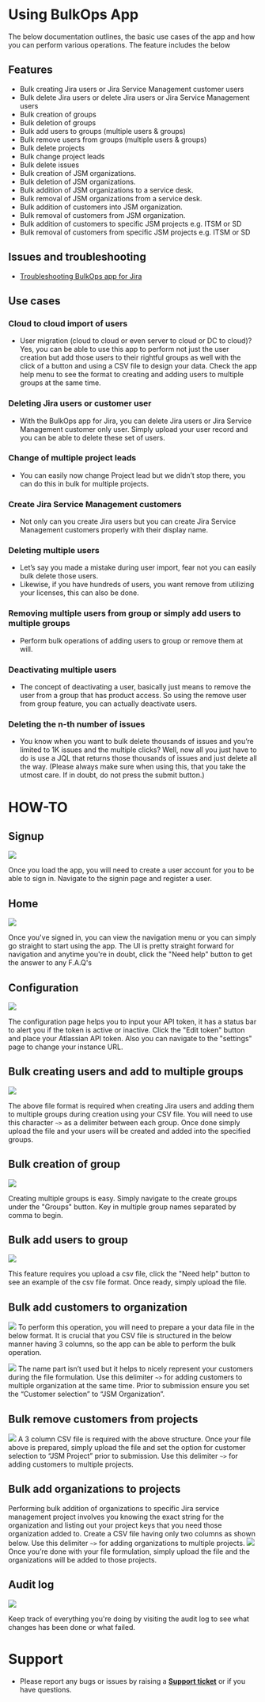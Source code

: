 # Using BulkOps App
The below documentation outlines, the basic use cases of the app and how you can perform various operations. The feature includes the below

## Features
* Bulk creating Jira users or Jira Service Management customer users
* Bulk delete Jira users or delete Jira users or Jira Service Management users
* Bulk creation of groups
* Bulk deletion of groups
* Bulk add users to groups (multiple users & groups)
* Bulk remove users from groups (multiple users & groups)
* Bulk delete projects
* Bulk change project leads
* Bulk delete issues 
* Bulk creation of JSM organizations.
* Bulk deletion of JSM organizations.
* Bulk addition of JSM organizations to a service desk.
* Bulk removal of JSM organizations from a service desk.
* Bulk addition of customers into JSM organization.
* Bulk removal of customers from JSM organization.
* Bulk addition of customers to specific JSM projects e.g. ITSM or SD
* Bulk removal of customers from specific JSM projects e.g. ITSM or SD

## Issues and troubleshooting
* [Troubleshooting BulkOps app for Jira](https://github.com/princenyeche/BOP/wiki/Troubleshooting-BulkOps-app-for-Jira)

## Use cases
### Cloud to cloud import of users
* User migration (cloud to cloud or even server to cloud or DC to cloud)? Yes, you can be able to use this app to perform not just the user creation but add those users to their rightful groups as well with the click of a button and using a CSV file to design your data. Check the app help menu to see the format to creating and adding users to multiple groups at the same time.

### Deleting Jira users or customer user
* With the BulkOps app for Jira, you can delete Jira users or Jira Service Management customer only user. Simply upload your user record and you can be able to delete these set of users.

### Change of multiple project leads
* You can easily now change Project lead but we didn’t stop there, you can do this in bulk for multiple projects.

### Create Jira Service Management customers
* Not only can you create Jira users but you can create Jira Service Management customers properly with their display name.

### Deleting multiple users
* Let’s say you made a mistake during user import, fear not you can easily bulk delete those users.
* Likewise, if you have hundreds of users, you want remove from utilizing your licenses, this can also be done.

### Removing multiple users from group or simply add users to multiple groups
* Perform bulk operations of adding users to group or remove them at will.

### Deactivating multiple users
* The concept of deactivating a user, basically just means to remove the user from a group that has product access. So using the remove user from group feature, you can actually deactivate users.

### Deleting the n-th number of issues
* You know when you want to bulk delete thousands of issues and you’re limited to 1K issues and the multiple clicks? Well, now all you just have to do is use a JQL that returns those thousands of issues and just delete all the way. (Please always make sure when using this, that you take the utmost care. If in doubt, do not press the submit button.)


# HOW-TO
## Signup
![](https://github.com/princenyeche/BOP/blob/master/img/signup.png)

Once you load the app, you will need to create a user account for you to be able to sign in. Navigate to the signin page and register a user.

## Home 
![](https://github.com/princenyeche/BOP/blob/master/img/home_screen.png)

Once you've signed in, you can view the navigation menu or you can simply go straight to start using the app. The UI is pretty straight forward for navigation and anytime you're in doubt, click the "Need help" button to get the answer to any F.A.Q's

## Configuration
![](https://github.com/princenyeche/BOP/blob/master/img/config_screen.png)

The configuration page helps you to input your API token, it has a status bar to alert you if the token is active or inactive. Click the "Edit token" button and place your Atlassian API token. Also you can navigate to the "settings" page to change your instance URL.

## Bulk creating users and add to multiple groups
![](https://github.com/princenyeche/BOP/blob/master/img/create_add_group.png)

The above file format is required when creating Jira users and adding them to multiple groups during creation using your CSV file. You will need to use this character `~>` as a delimiter between each group. Once done simply upload the file and your users will be created and added into the specified groups.

## Bulk creation of group
![](https://github.com/princenyeche/BOP/blob/master/img/bulk_create_groups.png)

Creating multiple groups is easy. Simply navigate to the create groups under the "Groups" button. Key in multiple group names separated by comma to begin.

## Bulk add users to group
![](https://github.com/princenyeche/BOP/blob/master/img/bulk_add_users_to_groups.png)

This feature requires you upload a csv file, click the "Need help" button to see an example of the csv file format. Once ready, simply upload the file.

## Bulk add customers to organization
![](https://github.com/princenyeche/BOP/blob/master/img/add-customers.png)
To perform this operation, you will need to prepare a your data file in the below format. It is crucial that you CSV file is structured in the below manner having 3 columns, so the app can be able to perform the bulk operation. 

![](https://github.com/princenyeche/BOP/blob/master/img/customer_organization.png)
The name part isn’t used but it helps to nicely represent your customers during the file formulation. Use this delimiter `~>` for adding customers to multiple organization at the same time. Prior to submission ensure you set the “Customer selection” to “JSM Organization”.

## Bulk remove customers from projects
![](https://github.com/princenyeche/BOP/blob/master/img/customer_organization.png)
A 3 column CSV file is required with the above structure. Once your file above is prepared, simply upload the file and set the option for customer selection to “JSM Project” prior to submission. Use this delimiter `~>` for adding customers to multiple projects.

## Bulk add organizations to projects
Performing bulk addition of organizations to specific Jira service management project involves you knowing the exact string for the organization and listing out your project keys that you need those organization added to. Create a CSV file having only two columns as shown below. Use this delimiter `~>` for adding organizations to multiple projects.
![](https://github.com/princenyeche/BOP/blob/master/img/organization_project.png)
Once you’re done with your file formulation, simply upload the file and the organizations will be added to those projects. 

## Audit log
![](https://github.com/princenyeche/BOP/blob/master/img/audit_log.png)

Keep track of everything you're doing by visiting the audit log to see what changes has been done or what failed.


# Support
* Please report any bugs or issues by raising a **[Support ticket](https://elfapp.website/support)** or if you have questions.
